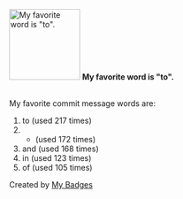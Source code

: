 <img src="https://github.com/my-badges/my-badges/blob/master/src/all-badges/favorite-word/favorite-word.png?raw=true" alt="My favorite word is &quot;to&quot;." title="My favorite word is &quot;to&quot;." width="128">
<strong>My favorite word is &quot;to&quot;.</strong>
<br><br>

My favorite commit message words are:

1. to (used 217 times)
2. - (used 172 times)
3. and (used 168 times)
4. in (used 123 times)
5. of (used 105 times)


Created by <a href="https://github.com/my-badges/my-badges">My Badges</a>